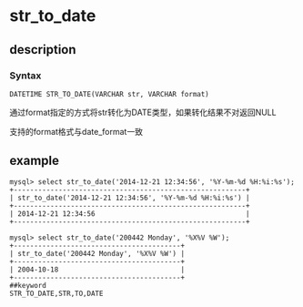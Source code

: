 # str_to_date
## description
### Syntax

`DATETIME STR_TO_DATE(VARCHAR str, VARCHAR format)`


通过format指定的方式将str转化为DATE类型，如果转化结果不对返回NULL

支持的format格式与date_format一致

## example

```
mysql> select str_to_date('2014-12-21 12:34:56', '%Y-%m-%d %H:%i:%s');
+---------------------------------------------------------+
| str_to_date('2014-12-21 12:34:56', '%Y-%m-%d %H:%i:%s') |
+---------------------------------------------------------+
| 2014-12-21 12:34:56                                     |
+---------------------------------------------------------+

mysql> select str_to_date('200442 Monday', '%X%V %W');
+-----------------------------------------+
| str_to_date('200442 Monday', '%X%V %W') |
+-----------------------------------------+
| 2004-10-18                              |
+-----------------------------------------+
##keyword
STR_TO_DATE,STR,TO,DATE
